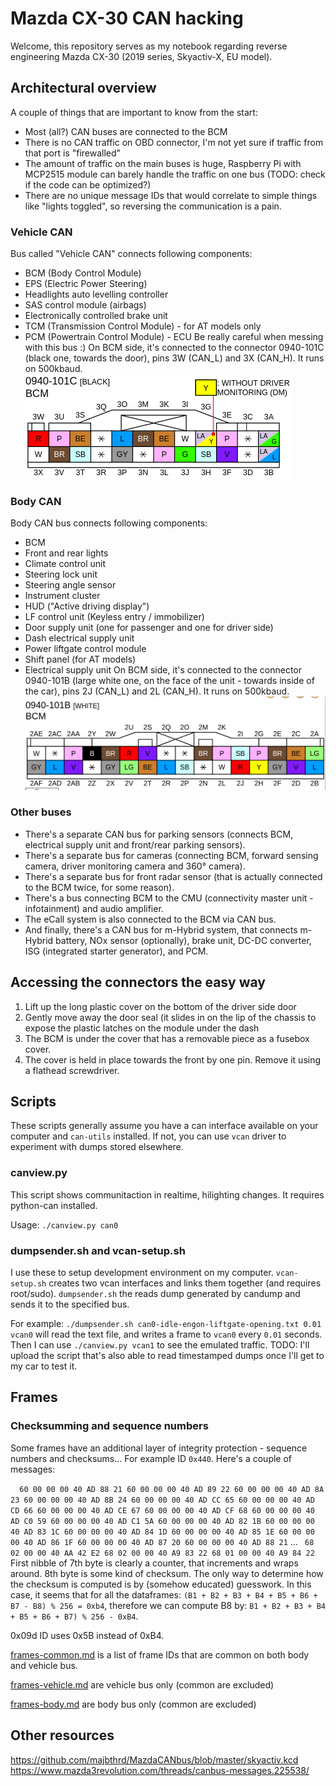 # Mazda CX-30 CAN hacking
Welcome, this repository serves as my notebook regarding reverse engineering Mazda CX-30 (2019 series, Skyactiv-X, EU model).

## Architectural overview
A couple of things that are important to know from the start:
 - Most (all?) CAN buses are connected to the BCM
 - There is no CAN traffic on OBD connector, I'm not yet sure if traffic from that port is "firewalled"
 - The amount of traffic on the main buses is huge, Raspberry Pi with MCP2515 module can barely handle the traffic on one bus (TODO: check if the code can be optimized?)
 - There are no unique message IDs that would correlate to simple things like "lights toggled", so reversing the communication is a pain.
 
 ### Vehicle CAN
 Bus called "Vehicle CAN" connects following components:
  - BCM (Body Control Module)
  - EPS (Electric Power Steering)
  - Headlights auto levelling controller
  - SAS control module (airbags)
  - Electronically controlled brake unit
  - TCM (Transmission Control Module) - for AT models only
  - PCM (Powertrain Control Module) - ECU
Be really careful when messing with this bus :)
On BCM side, it's connected to the connector 0940-101C (black one, towards the door), pins 3W (CAN_L) and 3X (CAN_H). It runs on 500kbaud.
![0940-101C connector](doc/0940-101C.png)

### Body CAN
Body CAN bus connects following components:
 - BCM
 - Front and rear lights
 - Climate control unit
 - Steering lock unit
 - Steering angle sensor
 - Instrument cluster
 - HUD ("Active driving display")
 - LF control unit (Keyless entry / immobilizer)
 - Door supply unit (one for passenger and one for driver side)
 - Dash electrical supply unit
 - Power liftgate control module
 - Shift panel (for AT models)
 - Electrical supply unit
 On BCM side, it's connected to the connector 0940-101B (large white one, on the face of the unit - towards inside of the car), pins 2J (CAN_L) and 2L (CAN_H). It runs on 500kbaud.
 ![0940-101B connector](doc/0940-101B.png)

 ### Other buses
-  There's a separate CAN bus for parking sensors (connects BCM, electrical supply unit and front/rear parking sensors).
- There's a separate bus for cameras (connecting BCM, forward sensing camera, driver monitoring camera and 360° camera).
 - There's a separate bus for front radar sensor (that is actually connected to the BCM twice, for some reason).
- There's a bus connecting BCM to the CMU (connectivity master unit - infotainment) and audio amplifier.
- The eCall system is also connected to the BCM via CAN bus.
 - And finally, there's a CAN bus for m-Hybrid system, that connects m-Hybrid battery, NOx sensor (optionally), brake unit, DC-DC converter, ISG (integrated starter generator), and PCM.

## Accessing the connectors the easy way

 1. Lift up the long plastic cover on the bottom of the driver side door
 2. Gently move away the door seal (it slides in on the lip of the chassis to expose the plastic latches on the module under the dash
 3. The BCM is under the cover that has a removable piece as a fusebox cover.
 4. The cover is held in place towards the front by one pin. Remove it using a flathead screwdriver.

## Scripts
These scripts generally assume you have a can interface available on your computer and `can-utils` installed. If not, you can use `vcan` driver to experiment with dumps stored elsewhere.
### canview.py
This script shows communitaction in realtime, hilighting changes. It requires python-can installed.

Usage: `./canview.py can0`

### dumpsender.sh and vcan-setup.sh
I use these to setup development environment on my computer. `vcan-setup.sh` creates two vcan interfaces and links them together (and requires root/sudo). `dumpsender.sh` the reads dump generated by candump and sends it to the specified bus. 

For example: `./dumpsender.sh can0-idle-engon-liftgate-opening.txt 0.01 vcan0` will read the text file, and writes a frame to `vcan0`  every `0.01` seconds. Then I can use `./canview.py vcan1` to see the emulated traffic. 
TODO: I'll upload the script that's also able to read timestamped dumps once I'll get to my car to test it.

##  Frames

### Checksumming and sequence numbers
Some frames have an additional layer of integrity protection - sequence numbers and checksums... For example ID `0x440`. Here's a couple of messages:

` 
 60 00 00 00 40 AD 88 21
 60 00 00 00 40 AD 89 22
 60 00 00 00 40 AD 8A 23
 60 00 00 00 40 AD 8B 24
 60 00 00 00 40 AD CC 65
 60 00 00 00 40 AD CD 66
 60 00 00 00 40 AD CE 67
 60 00 00 00 40 AD CF 68
 60 00 00 00 40 AD C0 59
 60 00 00 00 40 AD C1 5A
 60 00 00 00 40 AD 82 1B
 60 00 00 00 40 AD 83 1C
 60 00 00 00 40 AD 84 1D
 60 00 00 00 40 AD 85 1E
 60 00 00 00 40 AD 86 1F
 60 00 00 00 40 AD 87 20
 60 00 00 00 40 AD 88 21`
...
` 
 68 02 00 00 40 AA 42 E2
 68 02 00 00 40 A9 83 22
 68 01 00 00 40 A9 84 22
`
First nibble of 7th byte is clearly a counter, that increments and wraps around. 8th byte is some kind of checksum. The only way to determine how the checksum is computed is by (somehow educated) guesswork. In this case, it seems that for all the dataframes: `(B1 + B2 + B3 + B4 + B5 + B6 + B7 - B8) % 256 = 0xb4`, therefore we can compute B8 by: `B1 + B2 + B3 + B4 + B5 + B6 + B7) % 256 - 0xB4`.

0x09d ID uses 0x5B instead of 0xB4.


[frames-common.md](frames-common.md) is a list of frame IDs that are common on both body and vehicle bus.

[frames-vehicle.md](frames-vehicle.md) are vehicle bus only (common are excluded)

[frames-body.md](frames-body.md) are body bus only (common are excluded)

## Other resources
https://github.com/majbthrd/MazdaCANbus/blob/master/skyactiv.kcd
https://www.mazda3revolution.com/threads/canbus-messages.225538/
